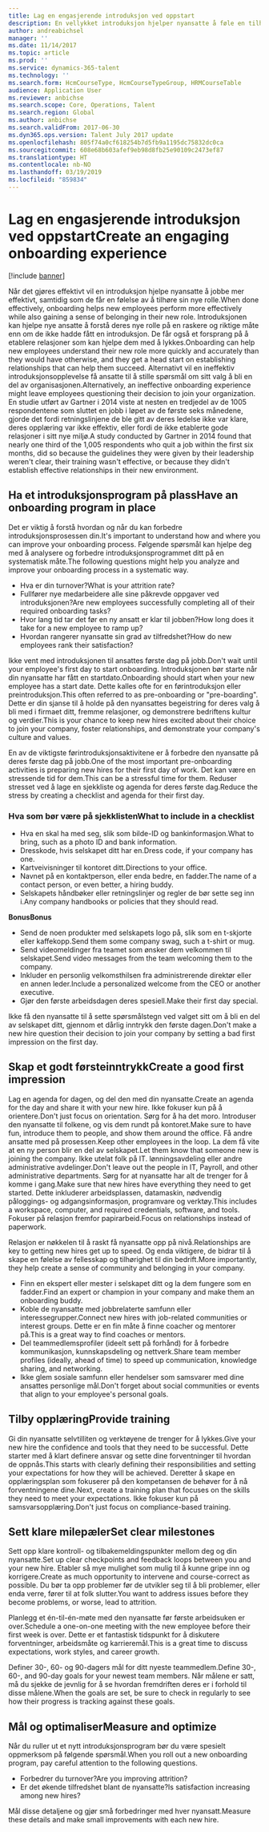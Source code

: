```yaml
---
title: Lag en engasjerende introduksjon ved oppstart
description: En vellykket introduksjon hjelper nyansatte å føle en tilhørighet til organisasjonen.
author: andreabichsel
manager: ''
ms.date: 11/14/2017
ms.topic: article
ms.prod: ''
ms.service: dynamics-365-talent
ms.technology: ''
ms.search.form: HcmCourseType, HcmCourseTypeGroup, HRMCourseTable
audience: Application User
ms.reviewer: anbichse
ms.search.scope: Core, Operations, Talent
ms.search.region: Global
ms.author: anbichse
ms.search.validFrom: 2017-06-30
ms.dyn365.ops.version: Talent July 2017 update
ms.openlocfilehash: 805f74a0cf618254b7d5fb9a1195dc75832dc0ca
ms.sourcegitcommit: 608e68b603afef9eb98d8fb25e90109c2473ef87
ms.translationtype: HT
ms.contentlocale: nb-NO
ms.lasthandoff: 03/19/2019
ms.locfileid: "859834"
---
```

# <a name="create-an-engaging-onboarding-experience"></a><span data-ttu-id="7b944-103">Lag en engasjerende introduksjon ved oppstart</span><span class="sxs-lookup"><span data-stu-id="7b944-103">Create an engaging onboarding experience</span></span>

[!include [banner](includes/banner.md)]

<span data-ttu-id="7b944-104">Når det gjøres effektivt vil en introduksjon hjelpe nyansatte å jobbe mer effektivt, samtidig som de får en følelse av å tilhøre sin nye rolle.</span><span class="sxs-lookup"><span data-stu-id="7b944-104">When done effectively, onboarding helps new employees perform more effectively while also gaining a sense of belonging in their new role.</span></span> <span data-ttu-id="7b944-105">Introduksjonen kan hjelpe nye ansatte å forstå deres nye rolle på en raskere og riktige måte enn om de ikke hadde fått en introduksjon. De får også et forsprang på å etablere relasjoner som kan hjelpe dem med å lykkes.</span><span class="sxs-lookup"><span data-stu-id="7b944-105">Onboarding can help new employees understand their new role more quickly and accurately than they would have otherwise, and they get a head start on establishing relationships that can help them succeed.</span></span> <span data-ttu-id="7b944-106">Alternativt vil en ineffektiv introduksjonsopplevelse få ansatte til å stille spørsmål om sitt valg å bli en del av organisasjonen.</span><span class="sxs-lookup"><span data-stu-id="7b944-106">Alternatively, an ineffective onboarding experience might leave employees questioning their decision to join your organization.</span></span> <span data-ttu-id="7b944-107">En studie utført av Gartner i 2014 viste at nesten en tredjedel av de 1005 respondentene som sluttet en jobb i løpet av de første seks månedene, gjorde det fordi retningslinjene de ble gitt av deres ledelse ikke var klare, deres opplæring var ikke effektiv, eller fordi de ikke etablerte gode relasjoner i sitt nye miljø.</span><span class="sxs-lookup"><span data-stu-id="7b944-107">A study conducted by Gartner in 2014 found that nearly one third of the 1,005 respondents who quit a job within the first six months, did so because the guidelines they were given by their leadership weren't clear, their training wasn't effective, or because they didn't establish effective relationships in their new environment.</span></span>

## <a name="have-an-onboarding-program-in-place"></a><span data-ttu-id="7b944-108">Ha et introduksjonsprogram på plass</span><span class="sxs-lookup"><span data-stu-id="7b944-108">Have an onboarding program in place</span></span>
<span data-ttu-id="7b944-109">Det er viktig å forstå hvordan og når du kan forbedre introduksjonsprosessen din.</span><span class="sxs-lookup"><span data-stu-id="7b944-109">It's important to understand how and where you can improve your onboarding process.</span></span> <span data-ttu-id="7b944-110">Følgende spørsmål kan hjelpe deg med å analysere og forbedre introduksjonsprogrammet ditt på en systematisk måte.</span><span class="sxs-lookup"><span data-stu-id="7b944-110">The following questions might help you analyze and improve your onboarding process in a systematic way.</span></span>

- <span data-ttu-id="7b944-111">Hva er din turnover?</span><span class="sxs-lookup"><span data-stu-id="7b944-111">What is your attrition rate?</span></span>
- <span data-ttu-id="7b944-112">Fullfører nye medarbeidere alle sine påkrevde oppgaver ved introduksjonen?</span><span class="sxs-lookup"><span data-stu-id="7b944-112">Are new employees successfully completing all of their required onboarding tasks?</span></span>
- <span data-ttu-id="7b944-113">Hvor lang tid tar det før en ny ansatt er klar til jobben?</span><span class="sxs-lookup"><span data-stu-id="7b944-113">How long does it take for a new employee to ramp up?</span></span>
- <span data-ttu-id="7b944-114">Hvordan rangerer nyansatte sin grad av tilfredshet?</span><span class="sxs-lookup"><span data-stu-id="7b944-114">How do new employees rank their satisfaction?</span></span>

<span data-ttu-id="7b944-115">Ikke vent med introduksjonen til ansattes første dag på jobb.</span><span class="sxs-lookup"><span data-stu-id="7b944-115">Don't wait until your employee's first day to start onboarding.</span></span> <span data-ttu-id="7b944-116">Introduksjonen bør starte når din nyansatte har fått en startdato.</span><span class="sxs-lookup"><span data-stu-id="7b944-116">Onboarding should start when your new employee has a start date.</span></span> <span data-ttu-id="7b944-117">Dette kalles ofte for en førintroduksjon eller preintroduksjon.</span><span class="sxs-lookup"><span data-stu-id="7b944-117">This often referred to as pre-onboarding or "pre-boarding".</span></span> <span data-ttu-id="7b944-118">Dette er din sjanse til å holde på den nyansattes begeistring for deres valg å bli med i firmaet ditt, fremme relasjoner, og demonstrere bedriftens kultur og verdier.</span><span class="sxs-lookup"><span data-stu-id="7b944-118">This is your chance to keep new hires excited about their choice to join your company, foster relationships, and demonstrate your company's culture and values.</span></span>

<span data-ttu-id="7b944-119">En av de viktigste førintroduksjonsaktivitene er å forbedre den nyansatte på deres første dag på jobb.</span><span class="sxs-lookup"><span data-stu-id="7b944-119">One of the most important pre-onboarding activities is preparing new hires for their first day of work.</span></span> <span data-ttu-id="7b944-120">Det kan være en stressende tid for dem.</span><span class="sxs-lookup"><span data-stu-id="7b944-120">This can be a stressful time for them.</span></span> <span data-ttu-id="7b944-121">Reduser stresset ved å lage en sjekkliste og agenda for deres første dag.</span><span class="sxs-lookup"><span data-stu-id="7b944-121">Reduce the stress by creating a checklist and agenda for their first day.</span></span>

### <a name="what-to-include-in-a-checklist"></a><span data-ttu-id="7b944-122">Hva som bør være på sjekklisten</span><span class="sxs-lookup"><span data-stu-id="7b944-122">What to include in a checklist</span></span>

- <span data-ttu-id="7b944-123">Hva en skal ha med seg, slik som bilde-ID og bankinformasjon.</span><span class="sxs-lookup"><span data-stu-id="7b944-123">What to bring, such as a photo ID and bank information.</span></span>
- <span data-ttu-id="7b944-124">Dresskode, hvis selskapet ditt har en.</span><span class="sxs-lookup"><span data-stu-id="7b944-124">Dress code, if your company has one.</span></span>
- <span data-ttu-id="7b944-125">Kartveivisninger til kontoret ditt.</span><span class="sxs-lookup"><span data-stu-id="7b944-125">Directions to your office.</span></span>
- <span data-ttu-id="7b944-126">Navnet på en kontaktperson, eller enda bedre, en fadder.</span><span class="sxs-lookup"><span data-stu-id="7b944-126">The name of a contact person, or even better, a hiring buddy.</span></span>
- <span data-ttu-id="7b944-127">Selskapets håndbøker eller retningslinjer og regler de bør sette seg inn i.</span><span class="sxs-lookup"><span data-stu-id="7b944-127">Any company handbooks or policies that they should read.</span></span>

<span data-ttu-id="7b944-128">**Bonus**</span><span class="sxs-lookup"><span data-stu-id="7b944-128">**Bonus**</span></span>

- <span data-ttu-id="7b944-129">Send de noen produkter med selskapets logo på, slik som en t-skjorte eller kaffekopp.</span><span class="sxs-lookup"><span data-stu-id="7b944-129">Send them some company swag, such a t-shirt or mug.</span></span>
- <span data-ttu-id="7b944-130">Send videomeldinger fra teamet som ønsker dem velkommen til selskapet.</span><span class="sxs-lookup"><span data-stu-id="7b944-130">Send video messages from the team welcoming them to the company.</span></span>
- <span data-ttu-id="7b944-131">Inkluder en personlig velkomsthilsen fra administrerende direktør eller en annen leder.</span><span class="sxs-lookup"><span data-stu-id="7b944-131">Include a personalized welcome from the CEO or another executive.</span></span>
- <span data-ttu-id="7b944-132">Gjør den første arbeidsdagen deres spesiell.</span><span class="sxs-lookup"><span data-stu-id="7b944-132">Make their first day special.</span></span>

<span data-ttu-id="7b944-133">Ikke få den nyansatte til å sette spørsmålstegn ved valget sitt om å bli en del av selskapet ditt, gjennom et dårlig inntrykk den første dagen.</span><span class="sxs-lookup"><span data-stu-id="7b944-133">Don't make a new hire question their decision to join your company by setting a bad first impression on the first day.</span></span>

## <a name="create-a-good-first-impression"></a><span data-ttu-id="7b944-134">Skap et godt førsteinntrykk</span><span class="sxs-lookup"><span data-stu-id="7b944-134">Create a good first impression</span></span>

<span data-ttu-id="7b944-135">Lag en agenda for dagen, og del den med din nyansatte.</span><span class="sxs-lookup"><span data-stu-id="7b944-135">Create an agenda for the day and share it with your new hire.</span></span> <span data-ttu-id="7b944-136">Ikke fokuser kun på å orientere.</span><span class="sxs-lookup"><span data-stu-id="7b944-136">Don't just focus on orientation.</span></span> <span data-ttu-id="7b944-137">Sørg for å ha det moro. Introduser den nyansatte til folkene, og vis dem rundt på kontoret.</span><span class="sxs-lookup"><span data-stu-id="7b944-137">Make sure to have fun, introduce them to people, and show them around the office.</span></span> <span data-ttu-id="7b944-138">Få andre ansatte med på prosessen.</span><span class="sxs-lookup"><span data-stu-id="7b944-138">Keep other employees in the loop.</span></span> <span data-ttu-id="7b944-139">La dem få vite at en ny person blir en del av selskapet.</span><span class="sxs-lookup"><span data-stu-id="7b944-139">Let them know that someone new is joining the company.</span></span> <span data-ttu-id="7b944-140">Ikke utelat folk på IT. lønningsavdeling eller andre administrative avdelinger.</span><span class="sxs-lookup"><span data-stu-id="7b944-140">Don't leave out the people in IT, Payroll, and other administrative departments.</span></span> <span data-ttu-id="7b944-141">Sørg for at nyansatte har alt de trenger for å komme i gang.</span><span class="sxs-lookup"><span data-stu-id="7b944-141">Make sure that new hires have everything they need to get started.</span></span> <span data-ttu-id="7b944-142">Dette inkluderer arbeidsplassen, datamaskin, nødvendig påloggings- og adgangsinformasjon, programvare og verktøy.</span><span class="sxs-lookup"><span data-stu-id="7b944-142">This includes a workspace, computer, and required credentials, software, and tools.</span></span> <span data-ttu-id="7b944-143">Fokuser på relasjon fremfor papirarbeid.</span><span class="sxs-lookup"><span data-stu-id="7b944-143">Focus on relationships instead of paperwork.</span></span>

<span data-ttu-id="7b944-144">Relasjon er nøkkelen til å raskt få nyansatte opp på nivå.</span><span class="sxs-lookup"><span data-stu-id="7b944-144">Relationships are key to getting new hires get up to speed.</span></span> <span data-ttu-id="7b944-145">Og enda viktigere, de bidrar til å skape en følelse av fellesskap og tilhørighet til din bedrift.</span><span class="sxs-lookup"><span data-stu-id="7b944-145">More importantly, they help create a sense of community and belonging in your company.</span></span>

- <span data-ttu-id="7b944-146">Finn en ekspert eller mester i selskapet ditt og la dem fungere som en fadder.</span><span class="sxs-lookup"><span data-stu-id="7b944-146">Find an expert or champion in your company and make them an onboarding buddy.</span></span>
- <span data-ttu-id="7b944-147">Koble de nyansatte med jobbrelaterte samfunn eller interessegrupper.</span><span class="sxs-lookup"><span data-stu-id="7b944-147">Connect new hires with job-related communities or interest groups.</span></span> <span data-ttu-id="7b944-148">Dette er en fin måte å finne coacher og mentorer på.</span><span class="sxs-lookup"><span data-stu-id="7b944-148">This is a great way to find coaches or mentors.</span></span>
- <span data-ttu-id="7b944-149">Del teammedlemsprofiler (ideelt sett på forhånd) for å forbedre kommunikasjon, kunnskapsdeling og nettverk.</span><span class="sxs-lookup"><span data-stu-id="7b944-149">Share team member profiles (ideally, ahead of time) to speed up communication, knowledge sharing, and networking.</span></span>
- <span data-ttu-id="7b944-150">Ikke glem sosiale samfunn eller hendelser som samsvarer med dine ansattes personlige mål.</span><span class="sxs-lookup"><span data-stu-id="7b944-150">Don't forget about social communities or events that align to your employee's personal goals.</span></span>

## <a name="provide-training"></a><span data-ttu-id="7b944-151">Tilby opplæring</span><span class="sxs-lookup"><span data-stu-id="7b944-151">Provide training</span></span>

<span data-ttu-id="7b944-152">Gi din nyansatte selvtilliten og verktøyene de trenger for å lykkes.</span><span class="sxs-lookup"><span data-stu-id="7b944-152">Give your new hire the confidence and tools that they need to be successful.</span></span> <span data-ttu-id="7b944-153">Dette starter med å klart definere ansvar og sette dine forventninger til hvordan de oppnås.</span><span class="sxs-lookup"><span data-stu-id="7b944-153">This starts with clearly defining their responsibilities and setting your expectations for how they will be achieved.</span></span> <span data-ttu-id="7b944-154">Deretter å skape en opplæringsplan som fokuserer på den kompetansen de behøver for å nå forventningene dine.</span><span class="sxs-lookup"><span data-stu-id="7b944-154">Next, create a training plan that focuses on the skills they need to meet your expectations.</span></span> <span data-ttu-id="7b944-155">Ikke fokuser kun på samsvarsopplæring.</span><span class="sxs-lookup"><span data-stu-id="7b944-155">Don't just focus on compliance-based training.</span></span>

## <a name="set-clear-milestones"></a><span data-ttu-id="7b944-156">Sett klare milepæler</span><span class="sxs-lookup"><span data-stu-id="7b944-156">Set clear milestones</span></span>

<span data-ttu-id="7b944-157">Sett opp klare kontroll- og tilbakemeldingspunkter mellom deg og din nyansatte.</span><span class="sxs-lookup"><span data-stu-id="7b944-157">Set up clear checkpoints and feedback loops between you and your new hire.</span></span> <span data-ttu-id="7b944-158">Etabler så mye mulighet som mulig til å kunne gripe inn og korrigere.</span><span class="sxs-lookup"><span data-stu-id="7b944-158">Create as much opportunity to intervene and course-correct as possible.</span></span> <span data-ttu-id="7b944-159">Du bør ta opp problemer før de utvikler seg til å bli problemer, eller enda verre, fører til at folk slutter.</span><span class="sxs-lookup"><span data-stu-id="7b944-159">You want to address issues before they become problems, or worse, lead to attrition.</span></span>

<span data-ttu-id="7b944-160">Planlegg et én-til-én-møte med den nyansatte før første arbeidsuken er over.</span><span class="sxs-lookup"><span data-stu-id="7b944-160">Schedule a one-on-one meeting with the new employee before their first week is over.</span></span> <span data-ttu-id="7b944-161">Dette er et fantastisk tidspunkt for å diskutere forventninger, arbeidsmåte og karrieremål.</span><span class="sxs-lookup"><span data-stu-id="7b944-161">This is a great time to discuss expectations, work styles, and career growth.</span></span>

<span data-ttu-id="7b944-162">Definer 30-, 60- og 90-dagers mål for ditt nyeste teammedlem.</span><span class="sxs-lookup"><span data-stu-id="7b944-162">Define 30-, 60-, and 90-day goals for your newest team members.</span></span> <span data-ttu-id="7b944-163">Når målene er satt, må du sjekke de jevnlig for å se hvordan fremdriften deres er i forhold til disse målene.</span><span class="sxs-lookup"><span data-stu-id="7b944-163">When the goals are set, be sure to check in regularly to see how their progress is tracking against these goals.</span></span>

## <a name="measure-and-optimize"></a><span data-ttu-id="7b944-164">Mål og optimaliser</span><span class="sxs-lookup"><span data-stu-id="7b944-164">Measure and optimize</span></span>

<span data-ttu-id="7b944-165">Når du ruller ut et nytt introduksjonsprogram bør du være spesielt oppmerksom på følgende spørsmål.</span><span class="sxs-lookup"><span data-stu-id="7b944-165">When you roll out a new onboarding program, pay careful attention to the following questions.</span></span> 

- <span data-ttu-id="7b944-166">Forbedrer du turnover?</span><span class="sxs-lookup"><span data-stu-id="7b944-166">Are you improving attrition?</span></span>
- <span data-ttu-id="7b944-167">Er det økende tilfredshet blant de nyansatte?</span><span class="sxs-lookup"><span data-stu-id="7b944-167">Is satisfaction increasing among new hires?</span></span> 

<span data-ttu-id="7b944-168">Mål disse detaljene og gjør små forbedringer med hver nyansatt.</span><span class="sxs-lookup"><span data-stu-id="7b944-168">Measure these details and make small improvements with each new hire.</span></span>


